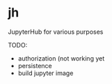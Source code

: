 # jh
JupyterHub for various purposes

TODO:
  - authorization (not working yet
  - persistence
  - build jupyter image
